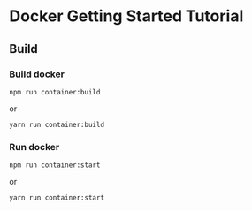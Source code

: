 # Docker Getting Started Tutorial

## Build

### Build docker

```
npm run container:build
```
or
```
yarn run container:build
```

### Run docker

```
npm run container:start
```
or
```
yarn run container:start
```